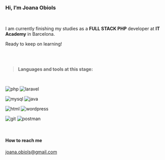### Hi, I’m Joana Obiols

</br>

I am currently finishing my studies as a  **FULL STACK PHP** developer at **IT Academy** in Barcelona. 

Ready to keep on learning! 

</br>
</br>

> **Languages and tools at this stage:**

</br>

![php](https://github.com/j-obiols/j-obiols/assets/127688372/4edbfc2f-49df-4e26-bac1-cd13b68fe893) ![laravel](https://github.com/j-obiols/j-obiols/assets/127688372/f122842a-0f18-4718-9233-949d96366786) 


![mysql](https://github.com/j-obiols/j-obiols/assets/127688372/1bd56ba7-d6d4-4ee7-889d-f1b9f9259784)  ![java](https://github.com/j-obiols/j-obiols/assets/127688372/fef0e0b3-65fe-40ea-abfd-fd142b016224) 


![html](https://github.com/j-obiols/j-obiols/assets/127688372/69860ab0-27c2-47f4-b724-3bb81d9abefa)  ![wordpress](https://github.com/j-obiols/j-obiols/assets/127688372/43302ec6-941e-4b1e-9ac2-2fa787dd508d) 


![git](https://github.com/j-obiols/j-obiols/assets/127688372/9495e892-636c-4127-b9b2-36958f6887f1)   ![postman](https://github.com/j-obiols/j-obiols/assets/127688372/310e702a-7b45-41b7-b2bd-0252cfb7a13e)


</br>








#### How to reach me
joana.obiols@gmail.com

<!---
j-obiols/j-obiols is a ✨ special ✨ repository because its `README.md` (this file) appears on your GitHub profile.
You can click the Preview link to take a look at your changes.
--->
